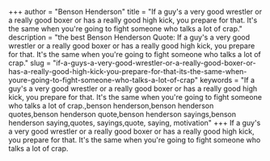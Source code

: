 +++
author = "Benson Henderson"
title = "If a guy's a very good wrestler or a really good boxer or has a really good high kick, you prepare for that. It's the same when you're going to fight someone who talks a lot of crap."
description = "the best Benson Henderson Quote: If a guy's a very good wrestler or a really good boxer or has a really good high kick, you prepare for that. It's the same when you're going to fight someone who talks a lot of crap."
slug = "if-a-guys-a-very-good-wrestler-or-a-really-good-boxer-or-has-a-really-good-high-kick-you-prepare-for-that-its-the-same-when-youre-going-to-fight-someone-who-talks-a-lot-of-crap"
keywords = "If a guy's a very good wrestler or a really good boxer or has a really good high kick, you prepare for that. It's the same when you're going to fight someone who talks a lot of crap.,benson henderson,benson henderson quotes,benson henderson quote,benson henderson sayings,benson henderson saying,quotes, sayings,quote, saying, motivation"
+++
If a guy's a very good wrestler or a really good boxer or has a really good high kick, you prepare for that. It's the same when you're going to fight someone who talks a lot of crap.
